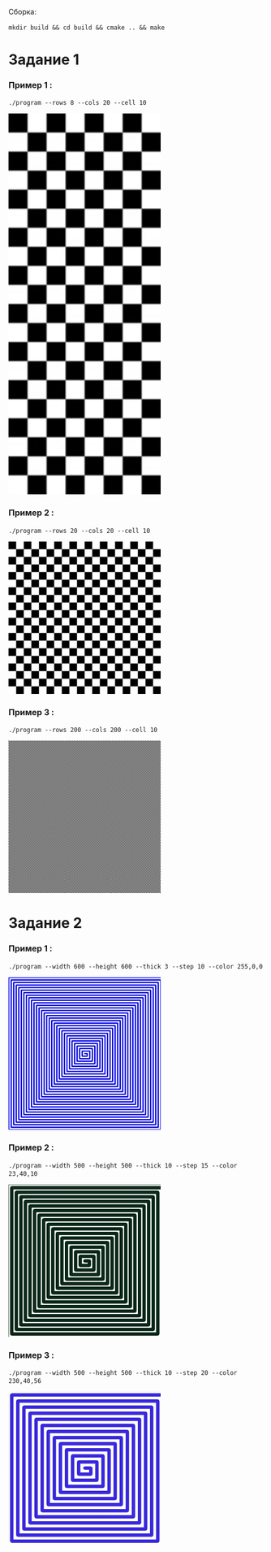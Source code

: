 
Сборка:

```shell
mkdir build && cd build && cmake .. && make
```
# Задание 1
### Пример 1 :
```shell
./program --rows 8 --cols 20 --cell 10
```
<img src='task1/--rows8--cols20--cell10.jpg' alt="Описание" width="300">

### Пример 2 :
```shell
./program --rows 20 --cols 20 --cell 10
```
<img src='task1/--rows20--cols20--cell10.jpg' alt="Описание" width="300">

### Пример 3 :
```shell
./program --rows 200 --cols 200 --cell 10
```
<img src='task1/--rows200--cols200--cell10.jpg' alt="Описание" width="300">


# Задание 2
### Пример 1 :
```shell
./program --width 600 --height 600 --thick 3 --step 10 --color 255,0,0
```
<img src='task2/-width600--height600--thick3--step10-color255,0,0.jpg' alt="Описание" width="300">

### Пример 2 :
```shell
./program --width 500 --height 500 --thick 10 --step 15 --color 23,40,10
```
<img src='task2/--width500--height500 --thick10--step15--color23,40,10.jpg' alt="Описание" width="300">

### Пример 3 :
```shell
./program --width 500 --height 500 --thick 10 --step 20 --color 230,40,56
```
<img src='task2/--width500--height500--thick10--step20--color230,40,56.jpg' alt="Описание" width="300">
